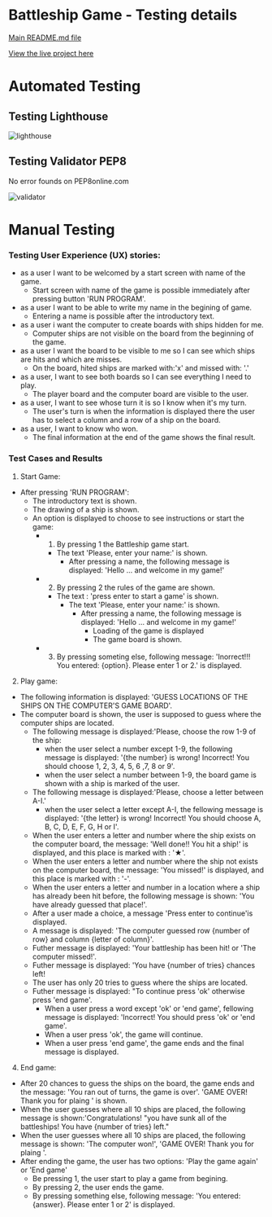 # Battleship Game - Testing details

[Main README.md file](README.md)

[View the live project here](https://damp-shore-53824-1295f2b0e633.herokuapp.com/)

# Automated Testing


## Testing Lighthouse 
![lighthouse](assets/image/lighthouse.png)

## Testing Validator PEP8


No error founds on PEP8online.com

![validator](assets/image/validator.png)



# Manual Testing

### Testing User Experience (UX) stories:

- as a user I want to be welcomed by a start screen with name of the game.
    - Start screen with name of the game is possible immediately after pressing button 'RUN PROGRAM'.
- as a user I want to be able to write my name in the begining of game.
    - Entering a name is possible after the introductory text.
- as a user i want the computer to create boards with ships hidden for me.
    - Computer ships are not visible on the board from the beginning of the game.
- as a user I want the board to be visible to me so I can see which ships are hits and which are misses. 
    - On the board, hited ships are marked with:'x' and missed with: '.'
- as a user, I want to see both boards so I can see everything I need to play.
    - The player board and the computer board are visible to the user.
- as a user, I want to see whose turn it is so I know when it's my turn.
    - The user's turn is when the information is displayed there the user has to select a column and a row of a ship on the board.
- as a user, I want to know who won.
    - The final information at the end of the game shows the final result.


### Test Cases and Results

1. Start Game:
- After pressing 'RUN PROGRAM':
    - The introductory text is shown.
    - The drawing of a ship is shown.
    - An option is displayed to choose to see instructions or start the game:
        - 1. By pressing 1 the Battleship game start.
            - The text 'Please, enter your name:' is shown.
                - After pressing a name, the following message is displayed: 'Hello ... and welcome in my game!'
        - 2. By pressing 2 the rules of the game are shown.
            - The text : 'press enter to start a game' is shown.
                - The text 'Please, enter your name:' is shown.
                    - After pressing a name, the following message is displayed: 'Hello ... and welcome in my game!'
                        - Loading of the game is displayed
                        - The game board is shown.
        - 3. By pressing someting else, following message: 'Inorrect!!! You entered: {option}. Please enter 1 or 2.' is displayed. 
2. Play game:
- The following information is displayed: 'GUESS LOCATIONS OF THE SHIPS ON THE COMPUTER'S GAME BOARD'.
- The computer board is shown, the user is supposed to guess where the computer ships are located.
     - The following message is displayed:'Please, choose the row 1-9 of the ship:
        - when the user select a number except 1-9, the following message is displayed: '{the number} is wrong! Incorrect! You should choose 1, 2, 3, 4, 5, 6 ,7, 8 or 9'.
         - when the user select a number between 1-9, the board game is shown with a ship is marked of the user.
     - The following message is displayed:'Please, choose a letter between A-I.'
        - when the user select a letter except A-I, the fellowing message is displayed: '{the letter} is wrong! Incorrect! You should choose A, B, C, D, E, F, G, H or I'. 
    - When the user enters a letter and number where the ship exists on the computer board, the message: 'Well done!! You hit a ship!' is displayed, and this place is marked with : '★'. 
    - When the user enters a letter and number where the ship not exists on the computer board, the message: 'You missed!' is displayed, and this place is marked with : '-'.
    - When the user enters a letter and number in a location where a ship has already been hit before, the following message is shown: 'You have already guessed that place!'. 
    - After a user made a choice, a message 'Press enter to continue'is displayed.
    - A message is displayed: 'The computer guessed row {number of row} and column {letter of column}'.
    - Futher message is displayed: 'Your battleship has been hit! or 'The computer missed!'.
    - Futher message is displayed: 'You have {number of tries} chances left!
    - The user has only 20 tries to guess where the ships are located.
    - Futher message is displayed: "To continue press 'ok' otherwise press 'end game'.
        - When a user press a word except 'ok' or 'end game', fellowing message is displayed: 'Incorrect! You should press 'ok' or 'end game'.
        - When a user press 'ok', the game will continue.
        - When a user press 'end game', the game ends and the final message is displayed.

    
4. End game:
- After 20 chances to guess the ships on the board, the game ends and the message: 'You ran out of turns, the game is over'. 'GAME OVER! Thank you for plaing ' is shown.
- When the user guesses where all 10 ships are placed, the following message is shown:'Congratulations! "you have sunk all of the battleships! You have {number of tries} left."
- When the user guesses where all 10 ships are placed, the following message is shown: 'The computer won!', 'GAME OVER! Thank you for plaing '.
- After ending the game, the user has two options: 'Play the game again' or 'End game' 
    - Be pressing 1, the user start to play a game from begining. 
    - By pressing 2, the user ends the game. 
    - By pressing something else, following message: 'You entered: {answer}. Please enter 1 or 2' is displayed. 


